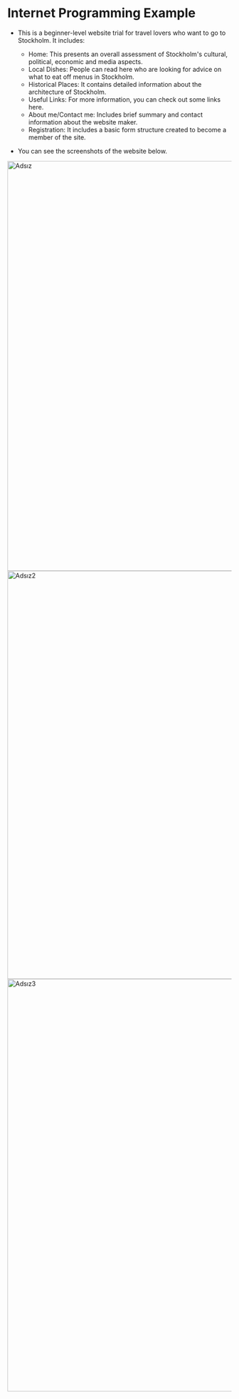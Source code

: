 # Internet Programming Example

- This is a beginner-level website trial for travel lovers who want to go to Stockholm. It includes:
    - Home: This presents an overall assessment of Stockholm's cultural, political, economic and media aspects.
    - Local Dishes: People can read here who are looking for advice on what to eat off menus in Stockholm.
    - Historical Places: It contains detailed information about the architecture of Stockholm.
    - Useful Links: For more information, you can check out some links here.
    - About me/Contact me: Includes brief summary and contact information about the website maker.
    - Registration: It includes a basic form structure created to become a member of the site.
    
- You can see the screenshots of the website below. 
<img width="922" alt="Adsız" src="https://user-images.githubusercontent.com/32396516/82563818-64f33100-9b80-11ea-9009-cc2c065cc5cf.png">
<img width="918" alt="Adsız2" src="https://user-images.githubusercontent.com/32396516/82564608-b7811d00-9b81-11ea-8200-fa5d9ff85be1.png">
<img width="928" alt="Adsız3" src="https://user-images.githubusercontent.com/32396516/82564773-ff07a900-9b81-11ea-9f82-720418067e3a.png">
